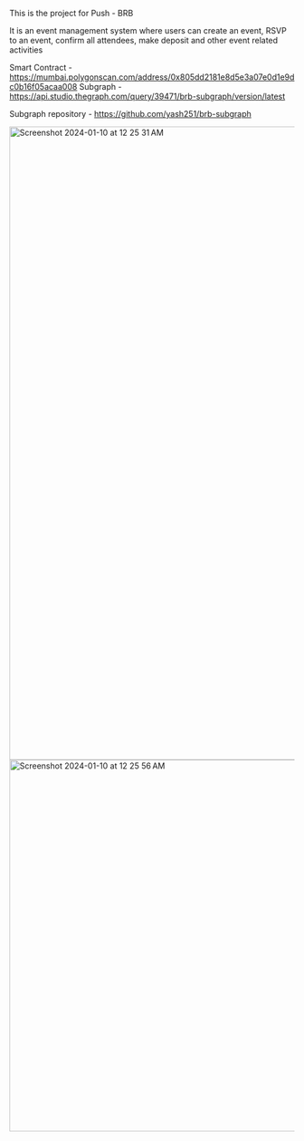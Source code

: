 This is the project for Push - BRB

It is an event management system where users can create an event, RSVP to an event, confirm all attendees, make deposit and other event related activities

Smart Contract - https://mumbai.polygonscan.com/address/0x805dd2181e8d5e3a07e0d1e9dc0b16f05acaa008
Subgraph - https://api.studio.thegraph.com/query/39471/brb-subgraph/version/latest

Subgraph repository - https://github.com/yash251/brb-subgraph

<img width="1118" alt="Screenshot 2024-01-10 at 12 25 31 AM" src="https://github.com/graphprotocol/docs/assets/47234407/c483ef40-3f4f-48a4-a316-075252b96baa">

<img width="656" alt="Screenshot 2024-01-10 at 12 25 56 AM" src="https://github.com/graphprotocol/docs/assets/47234407/d9523aaf-c24f-41d6-b0f0-cbbf2d94ff5d">